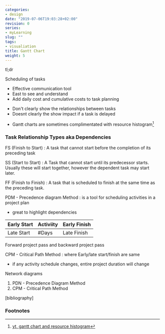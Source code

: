 ```yaml
---
categories:
- design
date: "2019-07-06T19:03:28+02:00"
revision: 0
series:
- myLearning
slug: ""
tags:
- visualiation
title: Gantt Chart
weight: 5
---
```


tl;dr
<!-- more -->

Scheduling of tasks

+ Effective communication tool
+ East to see and understand
+ Add daily cost and cumulative costs to task planning 
- Don't clearly show the relationships between tasks
- Doesnt clearly the show impact if a task is delayed
* Gantt charts are sometimes complimentated with resource histogram[^1]

### Task Relationship Types  aka Dependencies

FS (Finish to Start)
: A task that cannot start before the completion of its preceding task

SS (Start to Start)
: A Task that cannot start until its predecessor starts. Usually these
will start together, however the dependent task may start later.

FF (Finish to Finish)
: A task that is scheduled to finish at the same time as the preceding task.

PDM - Precedence diagram Method
: is a tool for scheduling activities in a project plan
* great to highlight dependencies


Early Start | Activiity | Early Finish
------------|-----------|--------------
Late Start  | #Days     | Late Finish

Forward project pass and backward project pass

CPM - Critical Path Method
: where Early/late start/finish are same
+ if any activity schedule changes, entire project duration will change

Network diagrams
1. PDN - Precedence Diagram Method
2. CPM - Critical Path Method





[bibliography]
### Footnotes

[^1]: [yt, gantt chart and resource histogram](https://www.youtube.com/watch?v=NwyCTXQraLk)
[^2]: 
